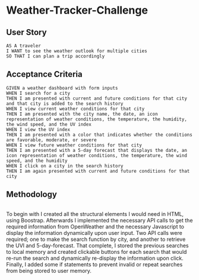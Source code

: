 # Weather-Tracker-Challenge

## User Story

```
AS A traveler
I WANT to see the weather outlook for multiple cities
SO THAT I can plan a trip accordingly
```

## Acceptance Criteria

```
GIVEN a weather dashboard with form inputs
WHEN I search for a city
THEN I am presented with current and future conditions for that city and that city is added to the search history
WHEN I view current weather conditions for that city
THEN I am presented with the city name, the date, an icon representation of weather conditions, the temperature, the humidity, the wind speed, and the UV index
WHEN I view the UV index
THEN I am presented with a color that indicates whether the conditions are favorable, moderate, or severe
WHEN I view future weather conditions for that city
THEN I am presented with a 5-day forecast that displays the date, an icon representation of weather conditions, the temperature, the wind speed, and the humidity
WHEN I click on a city in the search history
THEN I am again presented with current and future conditions for that city
```

## Methodology

```

```

To begin with I created all the structural elements I would need in HTML, using Boostrap. Afterwards I implemented the necessary
API calls to get the required information from OpenWeather and the necessary Javascript to display the information dynamically
upon user input. Two API calls were required; one to make the search function by city, and another to retrieve the UVI and 5-day-forecast. That complete, I stored the previous searches to local memory and created clickable buttons for each search that would re-run the search and dynamically re-display the information upon click. Finally, I added some if statements to prevent invalid or repeat searches from being stored to user memory.
